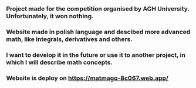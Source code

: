 ### Project made for the competition organised by AGH University. Unfortunately, it won nothing.
### Website made in polish language and descibed more advanced math, like integrals, derivatives and others. 
### I want to develop it in the future or use it to another project, in which I will describe math concepts.
### Website is deploy on https://matmago-8c067.web.app/
